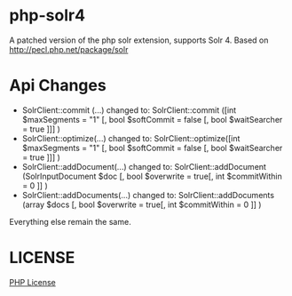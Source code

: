 php-solr4
=========

A patched version of the php solr extension, supports Solr 4. 
Based on http://pecl.php.net/package/solr

Api Changes
===========

  * SolrClient::commit (...) changed to: SolrClient::commit ([int $maxSegments = "1" [, bool $softCommit = false [, bool $waitSearcher = true ]]] )
  * SolrClient::optimize(...) changed to: SolrClient::optimize([int $maxSegments = "1" [, bool $softCommit = false [, bool $waitSearcher = true ]]] )
  * SolrClient::addDocument(...) changed to: SolrClient::addDocument (SolrInputDocument $doc [, bool $overwrite = true[, int $commitWithin = 0 ]] )
  * SolrClient::addDocuments(...) changed to: SolrClient::addDocuments (array $docs [, bool $overwrite = true[, int $commitWithin = 0 ]] )

Everything else remain the same.


LICENSE
=======

[PHP License](http://www.php.net/license/3_01.txt)




